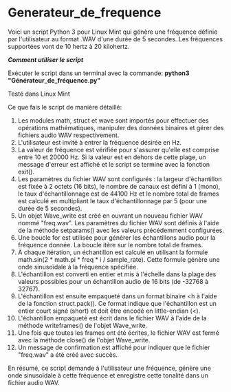 # Generateur_de_frequence

Voici un script Python 3 pour Linux Mint qui génère une fréquence définie par l'utilisateur au format .WAV d'une durée de 5 secondes. 
Les fréquences supportées vont de 10 hertz à 20 kilohertz.

***Comment utiliser le script***

Exécuter le script dans un terminal avec la commande: **python3 "Générateur_de_fréquence.py"**

Testé dans Linux Mint

Ce que fais le script de manière détaillé:

1. Les modules math, struct et wave sont importés pour effectuer des opérations mathématiques, manipuler des données binaires et gérer des fichiers audio WAV respectivement.
2. L'utilisateur est invité à entrer la fréquence désirée en Hz.
3. La valeur de fréquence est vérifiée pour s'assurer qu'elle est comprise entre 10 et 20000 Hz. Si la valeur est en dehors de cette plage, un message d'erreur est affiché et le script se termine avec la fonction exit().
4. Les paramètres du fichier WAV sont configurés : la largeur d'échantillon est fixée à 2 octets (16 bits), le nombre de canaux est défini à 1 (mono), le taux d'échantillonnage est de 44100 Hz et le nombre total de frames est calculé en multipliant le taux d'échantillonnage par 5 (pour une durée de 5 secondes).
5. Un objet Wave_write est créé en ouvrant un nouveau fichier WAV nommé "freq.wav". Les paramètres du fichier WAV sont définis à l'aide de la méthode setparams() avec les valeurs précédemment configurées.
6. Une boucle for est utilisée pour générer les échantillons audio pour la fréquence donnée. La boucle itère sur le nombre total de frames.
7. À chaque itération, un échantillon est calculé en utilisant la formule math.sin(2 * math.pi * freq * i / sample_rate). Cette formule génère une onde sinusoïdale à la fréquence spécifiée.
8. L'échantillon est converti en entier et mis à l'échelle dans la plage des valeurs possibles pour un échantillon audio de 16 bits (de -32768 à 32767).
9. L'échantillon est ensuite empaqueté dans un format binaire <h à l'aide de la fonction struct.pack(). Ce format indique que l'échantillon est un entier court signé (short) et doit être encodé en little-endian (<).
10. L'échantillon empaqueté est écrit dans le fichier WAV à l'aide de la méthode writeframes() de l'objet Wave_write.
11. Une fois que toutes les frames ont été écrites, le fichier WAV est fermé avec la méthode close() de l'objet Wave_write.
12. Un message de confirmation est affiché pour indiquer que le fichier "freq.wav" a été créé avec succès.

En résumé, ce script demande à l'utilisateur une fréquence, génère une onde sinusoïdale à cette fréquence et enregistre cette tonalité dans un fichier audio WAV.


